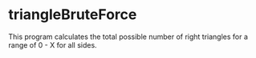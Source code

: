 # triangleBruteForce
This program calculates the total possible number of right triangles for a range of 0 - X for all sides.  
